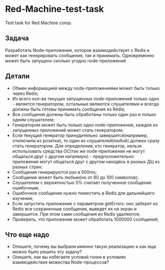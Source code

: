 # Red-Machine-test-task

Test task for Red Machine comp.

## Задача

Разработать Node-приложение, которое взаимодействует с Redis и может как генерировать сообщения, так и принимать. Одновременно может быть запущено сколько угодно node-приложений

## Детали

* Обмен информацией между node-приложениями может быть только через Redis;
* Из всего кол-ва текущих запущенных node-приложений только одно - является генератором, остальные являются слушателями и всегда должны быть готовы принимать сообщения из Redis;
* Все сообщения должны быть обработаны только один раз и только одним слушателем;
* Генератором может быть только одно node-приложение, каждое из запущенных приложений может стать генератором;
* Если текущий генератор принудительно завершится(например, отключили из розетки), то один из слушателей(любой) должен сразу стать генератором. Для определения, кто генератор, нельзя использовать средства ОС(так же node-приложения не могут общаться друг с другом напрямую) - предположительно приложения могут общаться друг с другом находясь в разных ДЦ из разных стран;
* Сообщения генерируются раз в 500ms;
* Сообщение может быть любым(но от 80 до 100 символов);
* Слушателем с вероятностью 5% считает полученное сообщение ошибочным;
* Ошибочное сообщение нужно поместить в Redis для дальнейшего изучения;
* Если запустить приложение с параметром getErrors: оно заберет из Redis все сохраненные сообщения, выведет их на экран и завершится. При этом сами сообщения из Redis удаляются;
* Проверить, что приложение может обработать 1000000 сообщений;

## Что еще надо

* Опишите, почему вы выбрали именно такую реализацию и как еще можно было решить эту задачу?
* Опишите, как вы избегаете условий гонки в условиях взаимодействия можества Node-процессов?
